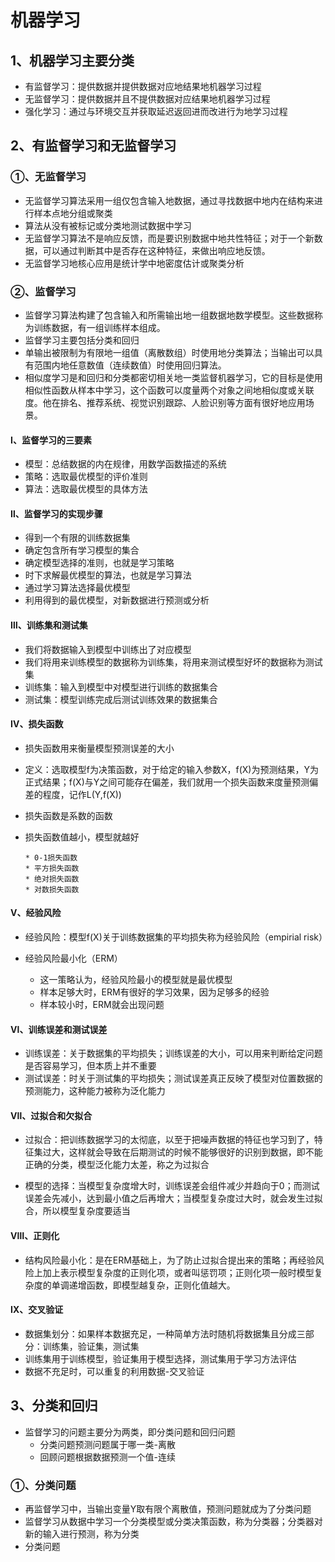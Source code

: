 # 机器学习

## 1、机器学习主要分类

* 有监督学习：提供数据并提供数据对应地结果地机器学习过程
* 无监督学习：提供数据并且不提供数据对应结果地机器学习过程
* 强化学习：通过与环境交互并获取延迟返回进而改进行为地学习过程

## 2、有监督学习和无监督学习

### ①、无监督学习

* 无监督学习算法采用一组仅包含输入地数据，通过寻找数据中地内在结构来进行样本点地分组或聚类
* 算法从没有被标记或分类地测试数据中学习
* 无监督学习算法不是响应反馈，而是要识别数据中地共性特征；对于一个新数据，可以通过判断其中是否存在这种特征，来做出响应地反馈。
* 无监督学习地核心应用是统计学中地密度估计或聚类分析

### ②、监督学习

* 监督学习算法构建了包含输入和所需输出地一组数据地数学模型。这些数据称为训练数据，有一组训练样本组成。
* 监督学习主要包括分类和回归
* 单输出被限制为有限地一组值（离散数组）时使用地分类算法；当输出可以具有范围内地任意数值（连续数值）时使用回归算法。
* 相似度学习是和回归和分类都密切相关地一类监督机器学习，它的目标是使用相似性函数从样本中学习，这个函数可以度量两个对象之间地相似度或关联度。他在排名、推荐系统、视觉识别跟踪、人脸识别等方面有很好地应用场景。

#### Ⅰ、监督学习的三要素

* 模型：总结数据的内在规律，用数学函数描述的系统
* 策略：选取最优模型的评价准则
* 算法：选取最优模型的具体方法

#### Ⅱ、监督学习的实现步骤

* 得到一个有限的训练数据集
* 确定包含所有学习模型的集合
* 确定模型选择的准则，也就是学习策略
* 时下求解最优模型的算法，也就是学习算法
* 通过学习算法选择最优模型
* 利用得到的最优模型，对新数据进行预测或分析

#### Ⅲ、训练集和测试集

* 我们将数据输入到模型中训练出了对应模型
* 我们将用来训练模型的数据称为训练集，将用来测试模型好坏的数据称为测试集
* 训练集：输入到模型中对模型进行训练的数据集合
* 测试集：模型训练完成后测试训练效果的数据集合

#### Ⅳ、损失函数

* 损失函数用来衡量模型预测误差的大小

* 定义：选取模型f为决策函数，对于给定的输入参数X，f(X)为预测结果，Y为正式结果；f(X)与Y之间可能存在偏差，我们就用一个损失函数来度量预测偏差的程度，记作L(Y,f(X))

* 损失函数是系数的函数

* 损失函数值越小，模型就越好

  ```
  * 0-1损失函数
  * 平方损失函数
  * 绝对损失函数
  * 对数损失函数
  ```

#### Ⅴ、经验风险

* 经验风险：模型f(X)关于训练数据集的平均损失称为经验风险（empirial risk）

* 经验风险最小化（ERM）
  * 这一策略认为，经验风险最小的模型就是最优模型
  * 样本足够大时，ERM有很好的学习效果，因为足够多的经验
  * 样本较小时，ERM就会出现问题

#### Ⅵ、训练误差和测试误差

* 训练误差：关于数据集的平均损失；训练误差的大小，可以用来判断给定问题是否容易学习，但本质上并不重要
* 测试误差：时关于测试集的平均损失；测试误差真正反映了模型对位置数据的预测能力，这种能力被称为泛化能力

#### Ⅶ、过拟合和欠拟合

* 过拟合：把训练数据学习的太彻底，以至于把噪声数据的特征也学习到了，特征集过大，这样就会导致在后期测试的时候不能够很好的识别到数据，即不能正确的分类，模型泛化能力太差，称之为过拟合

* 模型的选择：当模型复杂度增大时，训练误差会组件减少并趋向于0；而测试误差会先减小，达到最小值之后再增大；当模型复杂度过大时，就会发生过拟合，所以模型复杂度要适当

#### Ⅷ、正则化

* 结构风险最小化：是在ERM基础上，为了防止过拟合提出来的策略；再经验风险上加上表示模型复杂度的正则化项，或者叫惩罚项；正则化项一般时模型复杂度的单调递增函数，即模型越复杂，正则化值越大。

#### Ⅸ、交叉验证

* 数据集划分：如果样本数据充足，一种简单方法时随机将数据集且分成三部分：训练集，验证集，测试集
* 训练集用于训练模型，验证集用于模型选择，测试集用于学习方法评估
* 数据不充足时，可以重复的利用数据-交叉验证

## 3、分类和回归

* 监督学习的问题主要分为两类，即分类问题和回归问题
  * 分类问题预测问题属于哪一类-离散
  * 回顾问题根据数据预测一个值-连续

### ①、分类问题

* 再监督学习中，当输出变量Y取有限个离散值，预测问题就成为了分类问题
* 监督学习从数据中学习一个分类模型或分类决策函数，称为分类器；分类器对新的输入进行预测，称为分类
* 分类问题